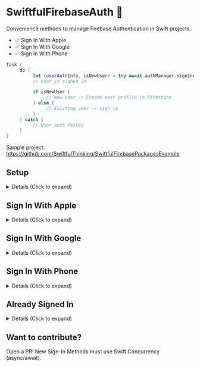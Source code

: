 # SwiftfulFirebaseAuth 🤙

Convenience methods to manage Firebase Authentication in Swift projects.

- ✅ Sign In With Apple
- ✅ Sign In With Google
- ✅ Sign In With Phone

```swift
Task {
     do {
          let (userAuthInfo, isNewUser) = try await authManager.signInApple()
          // User is signed in

          if isNewUser {
               // New user -> Create user profile in Firestore
          } else {
               // Existing user -> sign in
          }
     } catch {
          // User auth failed
     }
}
```

Sample project: https://github.com/SwiftfulThinking/SwiftfulFirebasePackagesExample

## Setup

<details>
<summary> Details (Click to expand) </summary>
<br>
     
### 1. Import the package to your project.
* File -> Swift Packages -> Add Package Dependency
* Add URL for this repository: https://github.com/SwiftfulThinking/SwiftfulFirebaseAuth.git

### 2. Import the package to your file.
```swift
import SwiftfulFirebaseAuth
```

### 3. Create one instance of AuthManager for your application.
```swift
let authManager = AuthManager(configuration: .firebase)

// Use Mock configuration to avoid running Firebase while developing (ex. for SwiftUI Previews).
let authManager = AuthManager(configuration: .mock)
```

### 4. Configure your Firebase project.
Add the Firebase SDK to your application and configure() the SDK on launch.

```swift
@UIApplicationDelegateAdaptor(AppDelegate.self) var appDelegate
```
```swift
func application(_ application: UIApplication, didFinishLaunchingWithOptions launchOptions: [UIApplication.LaunchOptionsKey: Any]?) -> Bool {
     FirebaseApp.configure()
     return true
}
```

</details>

## Sign In With Apple

<details>
<summary> Details (Click to expand) </summary>
<br>

Firebase docs: https://firebase.google.com/docs/auth/ios/apple

### 1. Enable Apple as a Sign-In Method in Firebase Authentication console.
* Firebase Console -> Authentication -> Sign-in method -> Add new provider

### 2. Add Sign in with Apple Signing Capability to your Xcode project.
* Xcode Project Navigator -> Target -> Signing & Capabilities -> + Capability -> Sign in with Apple (requires Apple Developer Account)

### 3. Add Apple Button (optional)
```swift
SignInWithAppleButtonView()
    .frame(height: 50)
```

### 4. Sign in

```swift
try await authManager.signInApple()
```
</details>


## Sign In With Google

<details>
<summary> Details (Click to expand) </summary>
<br>

Firebase docs: https://firebase.google.com/docs/auth/ios/google-signin

### 1. Enable Google as a Sign-In Method in Firebase Authentication console.
* Firebase Console -> Authentication -> Sign-in method -> Add new provider

### 2. Update you app's the info.plist file.
* Firebase Console -> Project Settings -> Your apps -> GoogleService-Info.plist

### 3. Add custom URL scheme (URL Types -> REVERSED_CLIENT_ID)
* GoogleService-Info.plist -> REVERSED_CLIENT_ID
* Xcode Project Navigator -> Target -> Info -> URL Types -> add REVERSED_CLIENT_ID as URL Schemes value

### 4. Add Google Button (optional)
```swift
SignInWithGoogleButtonView()
    .frame(height: 50)
```

### 5. Sign in
```swift
let clientId = FirebaseApp.app()?.options.clientId
try await authManager.signInGoogle(GIDClientID: clientId)
```

</details>

## Sign In With Phone

<details>
<summary> Details (Click to expand) </summary>
<br>

Firebase docs: https://firebase.google.com/docs/auth/ios/phone-auth

### 1. Enable Phone Number as a Sign-In Method in Firebase Authentication console.
* Firebase Console -> Authentication -> Sign-in method -> Add new provider

### 2. Enable APNs notifications (silent push notifications).
* Create an APNs Authentication Key in [Apple Developer Member Center](https://developer.apple.com/membercenter/index.action) (requires Apple Developer Account)
* Certificates, Identifiers & Profiles -> New Key for Apple Push Notifications service (APNs) -> download .p8 file

### 3. Upload APNs key to Firebase.
* Firebase Console -> Project Settings -> Cloud Messaging -> APNs Authentication Key

### 4. Enable reCAPTCHA verification (optional?).
* Firebase Console -> Project Settings -> Encoded App ID
* Xcode Project Navigator -> Target -> Info -> URL Types -> add Encoded App ID as URL Schemes value

### 5. Get the user's phone number
* This SDK does NOT format phone numbers or provide UI for this. You must provide a string in the correct format.
* Phone numbers have to be correctly formatted, such as "+1 650-555-3434" for US numbers.
* See [Firebase Docs](https://firebase.google.com/docs/auth/ios/phone-auth) for details about phone number implementation
* Possible resources for phone number formatting:
     - https://stackoverflow.com/questions/32364055/formatting-phone-number-in-swift
     - https://github.com/iziz/libPhoneNumber-iOS
     - https://github.com/MojtabaHs/iPhoneNumberField

### 6. Add Google Button (optional)

```swift
SignInWithPhoneButtonView(
     type: .signUp,
     style: .black,
     cornerRadius: 10
)
.frame(height: 50)
```

### 7. Send verification code to user's phone.

```swift
try await authManager.signInPhone_Start(phoneNumber: phoneNumber)
```

### 8. Verify code and sign in
```swift
try await authManager.signInPhone_Verify(code: code)
```

</details>

## Already Signed In

<details>
<summary> Details (Click to expand) </summary>
<br>

#### Synchronously get user's authentication info.
```swift
let userAuthProfile: UserAuthInfo? = authManager.currentUser.profile
let userIsSignedIn: Bool = authManager.currentUser.isSignedIn
let userId: String? = authManager.currentUser.userId
```


#### Asynchronously listen for changes to user's authentication info.
```swift
Task {
     for await authInfo in authManager.$currentUser.values {
          let userAuthProfile: UserAuthInfo? = authInfo.profile
          let userIsSignedIn: Bool = authInfo.isSignedIn
          let userId: String? = authInfo.userId
     }                
}
```

#### Sign out or delete user's authentication.
```swift
try authManager.signOut()
```
```swift
try await authManager.deleteAuthentication()
```

</details>

## Want to contribute?
Open a PR! New Sign-In Methods must use Swift Concurrency (async/await).
